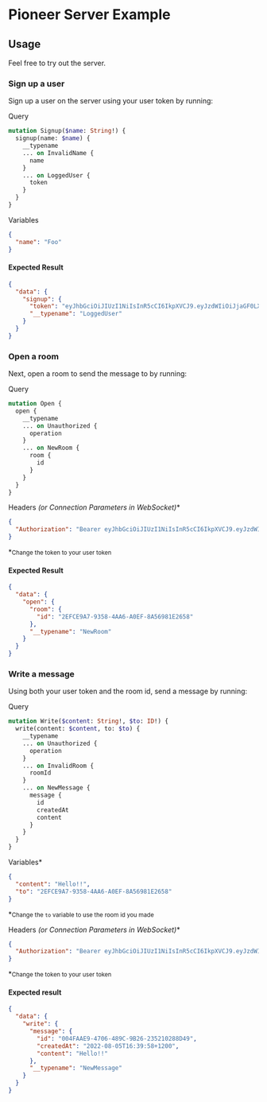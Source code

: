 # Pioneer Server Example

## Usage

Feel free to try out the server.

### Sign up a user

Sign up a user on the server using your user token by running:

Query

```graphql
mutation Signup($name: String!) {
  signup(name: $name) {
    __typename
    ... on InvalidName {
      name
    }
    ... on LoggedUser {
      token
    }
  }
}
```

Variables

```json
{
  "name": "Foo"
}
```

#### Expected Result

```json
{
  "data": {
    "signup": {
      "token": "eyJhbGciOiJIUzI1NiIsInR5cCI6IkpXVCJ9.eyJzdWIiOiJjaGF0LXVzZXIiLCJleHAiOjE2NjA4ODM1MjEuMTcxNTE1LCJ1aWQiOiIxQjI5NTY0My1GMjlELTQ1MTItQjE0My03RUU3RkU0Q0QwMjYifQ.6PwYyYtwr6iiEHJuHY9RrmWLNb_aoAJomNdL1S797VU",
      "__typename": "LoggedUser"
    }
  }
}
```

### Open a room

Next, open a room to send the message to by running:

Query

```graphql
mutation Open {
  open {
    __typename
    ... on Unauthorized {
      operation
    }
    ... on NewRoom {
      room {
        id
      }
    }
  }
}
```

Headers _(or Connection Parameters in WebSocket)_*

```json
{
  "Authorization": "Bearer eyJhbGciOiJIUzI1NiIsInR5cCI6IkpXVCJ9.eyJzdWIiOiJjaGF0LXVzZXIiLCJleHAiOjE2NjA4ODM1MjEuMTcxNTE1LCJ1aWQiOiIxQjI5NTY0My1GMjlELTQ1MTItQjE0My03RUU3RkU0Q0QwMjYifQ.6PwYyYtwr6iiEHJuHY9RrmWLNb_aoAJomNdL1S797VU"
}
```
*<small>Change the token to your user token</small>

#### Expected Result

```json
{
  "data": {
    "open": {
      "room": {
        "id": "2EFCE9A7-9358-4AA6-A0EF-8A56981E2658"
      },
      "__typename": "NewRoom"
    }
  }
}
```

### Write a message

Using both your user token and the room id, send a message by running:

Query 

```graphql
mutation Write($content: String!, $to: ID!) {
  write(content: $content, to: $to) {
    __typename
    ... on Unauthorized {
      operation
    }
    ... on InvalidRoom {
      roomId
    }
    ... on NewMessage {
      message {
        id
        createdAt
        content
      }
    }
  }
}
```

Variables*

```json
{
  "content": "Hello!!",
  "to": "2EFCE9A7-9358-4AA6-A0EF-8A56981E2658"
}
```

*<small>Change the `to` variable to use the room id you made</small>

Headers _(or Connection Parameters in WebSocket)_*

```json
{
  "Authorization": "Bearer eyJhbGciOiJIUzI1NiIsInR5cCI6IkpXVCJ9.eyJzdWIiOiJjaGF0LXVzZXIiLCJleHAiOjE2NjA4ODM1MjEuMTcxNTE1LCJ1aWQiOiIxQjI5NTY0My1GMjlELTQ1MTItQjE0My03RUU3RkU0Q0QwMjYifQ.6PwYyYtwr6iiEHJuHY9RrmWLNb_aoAJomNdL1S797VU"
}
```
*<small>Change the token to your user token</small>

#### Expected result

```json
{
  "data": {
    "write": {
      "message": {
        "id": "004FAAE9-4706-489C-9B26-235210288D49",
        "createdAt": "2022-08-05T16:39:58+1200",
        "content": "Hello!!"
      },
      "__typename": "NewMessage"
    }
  }
}
```